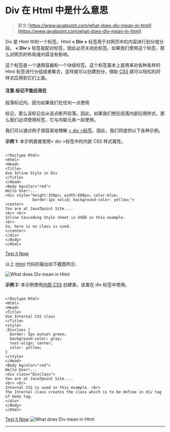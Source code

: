 # Div 在 Html 中是什么意思

> 原文:[https://www.javatpoint.com/what-does-div-mean-in-html](https://www.javatpoint.com/what-does-div-mean-in-html)

Div 是 Html 中的一个标签。Html **< Div >** 标签用于对网页中的内容进行划分或分段。 **< Div >** 标签是配对标签，因此必须关闭此标签。如果我们使用这个标签，那么对网页的布局或内容没有影响。

这个标签是一个通用容器和一个块级标签。这个标签基本上是用来对各种各样的 Html 标签进行分组或者集合，这样就可以创建划分，借助 [CSS](https://www.javatpoint.com/css-tutorial) 就可以轻松的将样式应用到它们上面。

#### 注意:标记不能应用在

段落标记内，因为如果我们在任何一点使用

标记，那么该标记会从该点断开段落。因此，如果我们想在段落内部应用样式，那么我们必须使用标签，它与内联元素一起使用。

我们可以通过例子很容易地理解 [< div >标签](https://www.javatpoint.com/html-div-tag)。因此，我们将提供以下各种示例。

**示例 1:** 本示例直接使用< div >标签中的内嵌 CSS 样式属性。

```

<!Doctype Html>
<Html>   
<Head>    
<Title>   
Use Inline Style in Div
</Title>
</Head>
<Body bgcolor="red"> 
Hello User!...
<div style="height:150px; width:600px; color:blue; 
            border:1px solid; background-color: yellow;">
<center>
You are at JavaTpoint Site.... 
<br> <br> 
Inline Cascading Style sheet is USED in this example. 
<br>
So, here is no class is used.
</center>
</div>
</Body> 
</Html>

```

[Test it Now](https://www.javatpoint.com/oprweb/test.jsp?filename=what-does-div-mean-in-html1)

以上 [Html](https://www.javatpoint.com/html-tutorial) 代码的输出如下截图所示:

![What does Div mean in Html](../Images/f255209cd657fa822cace4065c9f418e.png)

**示例 2:** 本示例使用[内部 CSS](https://www.javatpoint.com/internal-css) 创建类，该类在 div 标签中使用。

```

<!Doctype Html>
<Html>   
<Head>    
<Title>   
Use Internal CSS class
</Title>
<style>	
.Divclass {
  border: 5px outset green;
  background-color: gray;    
  text-align: center;
  color: yellow;
}
</style>
</Head>
<Body bgcolor="red"> 
Hello User!...
<div class="Divclass">
You are at JavaTpoint Site.... 
<br> <br> 
Internal CSS is used in this example. <br>
The Internal class creates the class which is to be define in div tag of body tag.  
</div>
</Body> 
</Html>

```

[Test it Now](https://www.javatpoint.com/oprweb/test.jsp?filename=what-does-div-mean-in-html2)
![What does Div mean in Html](../Images/2db4e1975ca3e716a3596c0d257e3d06.png)

* * *
